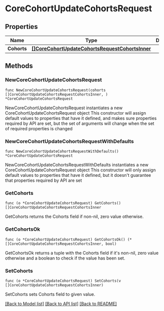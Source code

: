 # CoreCohortUpdateCohortsRequest

## Properties

Name | Type | Description | Notes
------------ | ------------- | ------------- | -------------
**Cohorts** | [**[]CoreCohortUpdateCohortsRequestCohortsInner**](CoreCohortUpdateCohortsRequestCohortsInner.md) |  | 

## Methods

### NewCoreCohortUpdateCohortsRequest

`func NewCoreCohortUpdateCohortsRequest(cohorts []CoreCohortUpdateCohortsRequestCohortsInner, ) *CoreCohortUpdateCohortsRequest`

NewCoreCohortUpdateCohortsRequest instantiates a new CoreCohortUpdateCohortsRequest object
This constructor will assign default values to properties that have it defined,
and makes sure properties required by API are set, but the set of arguments
will change when the set of required properties is changed

### NewCoreCohortUpdateCohortsRequestWithDefaults

`func NewCoreCohortUpdateCohortsRequestWithDefaults() *CoreCohortUpdateCohortsRequest`

NewCoreCohortUpdateCohortsRequestWithDefaults instantiates a new CoreCohortUpdateCohortsRequest object
This constructor will only assign default values to properties that have it defined,
but it doesn't guarantee that properties required by API are set

### GetCohorts

`func (o *CoreCohortUpdateCohortsRequest) GetCohorts() []CoreCohortUpdateCohortsRequestCohortsInner`

GetCohorts returns the Cohorts field if non-nil, zero value otherwise.

### GetCohortsOk

`func (o *CoreCohortUpdateCohortsRequest) GetCohortsOk() (*[]CoreCohortUpdateCohortsRequestCohortsInner, bool)`

GetCohortsOk returns a tuple with the Cohorts field if it's non-nil, zero value otherwise
and a boolean to check if the value has been set.

### SetCohorts

`func (o *CoreCohortUpdateCohortsRequest) SetCohorts(v []CoreCohortUpdateCohortsRequestCohortsInner)`

SetCohorts sets Cohorts field to given value.



[[Back to Model list]](../README.md#documentation-for-models) [[Back to API list]](../README.md#documentation-for-api-endpoints) [[Back to README]](../README.md)



